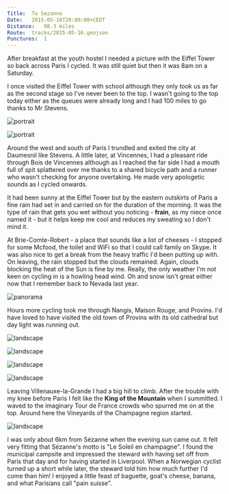 ```yaml
---
Title:	To Sezanne
Date:	2015-05-16T20:00:00+CEDT
Distance:	98.3 miles
Route:	tracks/2015-05-16.geojson
Punctures:	1
---
```


After breakfast at the youth hostel I needed a picture with the Eiffel Tower so back across Paris I cycled. It was still quiet but then it was 8am on a Saturday.

I once visited the Eiffel Tower with school although they only took us as far as the second stage so I've never been to the top. I wasn't going to the top today either as the queues were already long and I had 100 miles to go thanks to Mr Stevens.

![portrait](https://farm6.staticflickr.com/5337/17763456695_fea3f74aec.jpg "La Tour Eiffel selfie")

![portrait](https://farm1.staticflickr.com/396/19455740271_18abc6f0d9.jpg "La Tour Eiffel")

Around the west and south of Paris I trundled and exited the city at Daumesnil like Stevens. A little later, at Vincennes, I had a pleasant ride through Bois de Vincennes although as I reached the far side I had a mouth full of spit splattered over me thanks to a shared bicycle path and a runner who wasn't checking for anyone overtaking. He made very apologetic sounds as I cycled onwards.

It had been sunny at the Eiffel Tower but by the eastern outskirts of Paris a fine rain had set in and carried on for the duration of the morning. It was the type of rain that gets you wet without you noticing - __frain__, as my niece once named it - but it helps keep me cool and reduces my sweating so I don't mind it.

At Brie-Comte-Robert - a place that sounds like a list of cheeses - I stopped for some Mcfood, the toilet and WiFi so that I could call family on Skype. It was also nice to get a break from the heavy traffic I'd been putting up with. On leaving, the rain stopped but the clouds remained. Again, clouds blocking the heat of the Sun is fine by me. Really, the only weather I'm not keen on cycling in is a howling head wind. Oh and snow isn't great either now that I remember back to Nevada last year.

![panorama](https://farm9.staticflickr.com/8873/17576719899_09b33f2ded_k_d.jpg "Grey skies")

Hours more cycling took me through Nangis, Maison Rouge, and Provins. I'd have loved to have visited the old town of Provins with its old cathedral but day light was running out.

![landscape](https://farm9.staticflickr.com/8718/17763631301_b82f15ed1d.jpg "Approaching Provins")

![landscape](https://farm6.staticflickr.com/5330/17763615921_3735e82f7b.jpg "Provins")

![landscape](https://farm9.staticflickr.com/8799/17760663352_c375e1c15d.jpg "French farm")

![landscape](https://farm6.staticflickr.com/5444/17760691332_b53b92605c.jpg "Villenauxe-la-Grande")

Leaving Villenauxe-la-Grande I had a big hill to climb. After the trouble with my knee before Paris I felt like the __King of the Mountain__ when I summitted. I waved to the imaginary Tour de France crowds who spurred me on at the top. Around here the Vineyards of the Champagne region started.

![landscape](https://farm4.staticflickr.com/3722/18830889173_646a49b962.jpg "Champagne")

I was only about 6km from S&eacute;zanne when the evening sun came out. It felt very fitting that S&eacute;zanne's motto is "Le Soleil en champagne". I found the municipal campsite and impressed the steward with having set off from Paris that day and for having started in Liverpool. When a Norwegian cyclist turned up a short while later, the steward told him how much further I'd come than him! I enjoyed a little feast of baguette, goat's cheese, banana, and what Parisians call "pain suisse".
